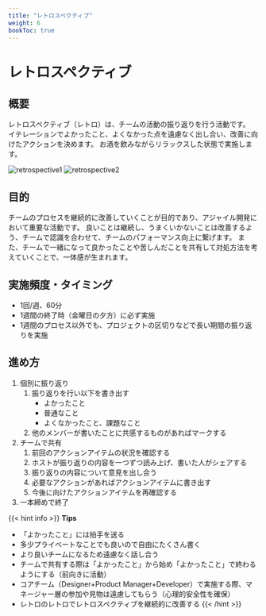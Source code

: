 ```yaml
---
title: "レトロスペクティブ"
weight: 6
bookToc: true
---
```


# レトロスペクティブ

## 概要
レトロスペクティブ（レトロ）は、チームの活動の振り返りを行う活動です。
イテレーションでよかったこと、よくなかった点を遠慮なく出し合い、改善に向けたアクションを決めます。
お酒を飲みながらリラックスした状態で実施します。

![retrospective1](retrospective1.jpg)
![retrospective2](retrospective2.jpg)

## 目的
チームのプロセスを継続的に改善していくことが目的であり、アジャイル開発において重要な活動です。
良いことは継続し、うまくいかないことは改善するよう、チームで認識を合わせて、チームのパフォーマンス向上に繋げます。
また、チームで一緒になって良かったことや苦しんだことを共有して対処方法を考えていくことで、一体感が生まれます。

## 実施頻度・タイミング
- 1回/週、60分
- 1週間の終了時（金曜日の夕方）に必ず実施
- 1週間のプロセス以外でも、プロジェクトの区切りなどで長い期間の振り返りを実施

## 進め方
1. 個別に振り返り
   1. 振り返りを行い以下を書き出す
      - よかったこと
      - 普通なこと
      - よくなかったこと、課題なこと
   1. 他のメンバーが書いたことに共感するものがあればマークする
1. チームで共有
   1. 前回のアクションアイテムの状況を確認する
   1. ホストが振り返りの内容を一つずつ読み上げ、書いた人がシェアする
   1. 振り返りの内容について意見を出し合う
   1. 必要なアクションがあればアクションアイテムに書き出す
   1. 今後に向けたアクションアイテムを再確認する
1. 一本締めで終了

{{< hint info >}}
**Tips**
- 「よかったこと」には拍手を送る
- 多少プライベートなことでも良いので自由にたくさん書く
- より良いチームになるため遠慮なく話し合う
- チームで共有する際は「よかったこと」から始め「よかったこと」で終わるようにする（前向きに活動）
- コアチーム（Designer+Product Manager+Developer）で実施する際、マネージャー層の参加や見物は遠慮してもらう（心理的安全性を確保）
- レトロのレトロでレトロスペクティブを継続的に改善する
{{< /hint >}}
